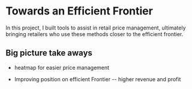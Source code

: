 # Towards an Efficient Frontier
In this project, I built tools to assist in retail price management, ultimately bringing retailers who use these methods closer to the efficient frontier.

## Big picture take aways
- heatmap for easier price management

- Improving position on efficient Frontier -- higher revenue and profit
